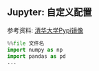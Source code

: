 ## Jupyter: 自定义配置

参考资料: [清华大学Pypi镜像](https://mirror.tuna.tsinghua.edu.cn/help/pypi/)


```python
%%file 文件名
import numpy as np
import pandas as pd
...
```


